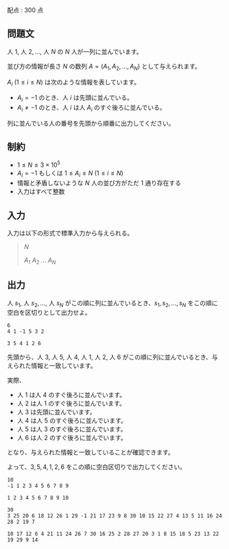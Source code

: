 配点 : $300$ 点

## 問題文

人 $1,$ 人 $2,\ldots,$ 人 $N$ の $N$ 人が一列に並んでいます。

並び方の情報が長さ $N$ の数列 $A=(A _ 1,A _ 2,\ldots,A _ N)$ として与えられます。

$A _ i\ (1\leq i\leq N)$ は次のような情報を表しています。

- $A _ i=-1$ のとき、人 $i$ は先頭に並んでいる。
- $A _ i\neq -1$ のとき、人 $i$ は人 $A _ i$ のすぐ後ろに並んでいる。

列に並んでいる人の番号を先頭から順番に出力してください。

## 制約

- $1\leq N\leq3\times10 ^ 5$
- $A _ i=-1$ もしくは $1\leq A _ i\leq N\ (1\leq i\leq N)$
- 情報と矛盾しないような $N$ 人の並び方がただ $1$ 通り存在する
- 入力はすべて整数

## 入力

入力は以下の形式で標準入力から与えられる。

> $N$
> 
> $A _ 1$ $A _ 2$ $\ldots$ $A _ N$

## 出力

人 $s _ 1,$ 人 $s _ 2,\ldots,$ 人 $s _ N$ がこの順に列に並んでいるとき、$s _ 1,s _ 2,\ldots,s _ N$ をこの順に空白を区切りとして出力せよ。

```input1
6
4 1 -1 5 3 2
```

```output1
3 5 4 1 2 6
```

先頭から、人 $3,$ 人 $5,$ 人 $4,$ 人 $1,$ 人 $2,$ 人 $6$ がこの順に列に並んでいるとき、与えられた情報と一致しています。

実際、

- 人 $1$ は人 $4$ のすぐ後ろに並んでいます。
- 人 $2$ は人 $1$ のすぐ後ろに並んでいます。
- 人 $3$ は先頭に並んでいます。
- 人 $4$ は人 $5$ のすぐ後ろに並んでいます。
- 人 $5$ は人 $3$ のすぐ後ろに並んでいます。
- 人 $6$ は人 $2$ のすぐ後ろに並んでいます。

となり、与えられた情報と一致していることが確認できます。

よって、$3,5,4,1,2,6$ をこの順に空白区切りで出力してください。

```input2
10
-1 1 2 3 4 5 6 7 8 9
```

```output2
1 2 3 4 5 6 7 8 9 10
```

```input3
30
3 25 20 6 18 12 26 1 29 -1 21 17 23 9 8 30 10 15 22 27 4 13 5 11 16 24 28 2 19 7
```

```output3
10 17 12 6 4 21 11 24 26 7 30 16 25 2 28 27 20 3 1 8 15 18 5 23 13 22 19 29 9 14
```